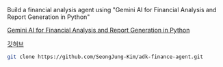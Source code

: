 Build a financial analysis agent using
"Gemini AI for Financial Analysis and Report Generation in Python"

[Gemini AI for Financial Analysis and Report Generation in Python](https://janelleturing.medium.com/gemini-for-financial-analysis-and-report-generation-in-python-99a08f853788)

[깃허브](https://github.com/SeongJung-Kim/adk-finance-agent)

```bash
git clone https://github.com/SeongJung-Kim/adk-finance-agent.git
```